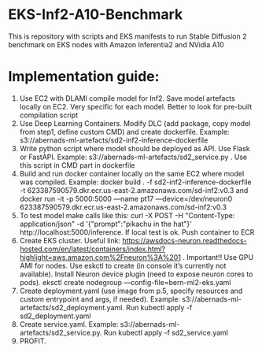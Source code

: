 # EKS-Inf2-A10-Benchmark
This is repository with scripts and EKS manifests to run Stable Diffusion 2 benchmark on EKS nodes with Amazon Inferentia2 and NVidia A10

# Implementation guide:
1. Use EC2 with DLAMI compile model for Inf2. Save model artefacts locally on EC2. Very specific for each model. Better to look for pre-built compilation script
2. Use Deep Learning Containers. Modify DLC (add package, copy model from step1, define custom CMD) and create dockerfile. Example: s3://abernads-ml-artefacts/sd2-inf2-inference-dockerfile
3. Write python script where model  should be deployed as API. Use Flask or FastAPI. Example: s3://abernads-ml-artefacts/sd2_service.py . Use this script in CMD part in dockerfile
4. Build and run docker container locally on the same EC2 where model was compiled. Example: docker build . -f sd2-inf2-inference-dockerfile -t 623387590579.dkr.ecr.us-east-2.amazonaws.com/sd-inf2:v0.3 and docker run -it -p 5000:5000 —name pt17 —device=/dev/neuron0 623387590579.dkr.ecr.us-east-2.amazonaws.com/sd-inf2:v0.3
5. To test model make calls like this: curl -X POST -H "Content-Type: application/json" -d '{"prompt":"pikachu in the hat"}' http://localhost:5000/inference.  If local test is ok. Push container to ECR
6. Create EKS cluster. Useful link: https://awsdocs-neuron.readthedocs-hosted.com/en/latest/containers/index.html?highlight=aws.amazon.com%2Fneuron%3A%201 . Important!! Use GPU AMI for nodes. Use eskctl to create (in console it’s currently not available). Install Neuron device plugin (need to expose neuron cores to pods). eksctl create nodegroup —config-file=bern-ml2-eks.yaml
7. Create deployment.yaml (use image from p.5, specify resources and custom entrypoint and args, if needed). Example: s3://abernads-ml-artefacts/sd2_deployment.yaml. Run kubectl apply -f sd2_deployment.yaml
8. Create service.yaml. Example: s3://abernads-ml-artefacts/sd2_service.py. Run kubectl apply -f sd2_service.yaml
9. PROFIT.
